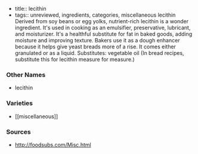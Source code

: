 - title:: lecithin
- tags:: unreviewed, ingredients, categories, miscellaneous
lecithin Derived from soy beans or egg yolks, nutrient-rich lecithin is a wonder ingredient. It's used in cooking as an emulsifier, preservative, lubricant, and moisturizer. It's a healthful substitute for fat in baked goods, adding moisture and improving texture. Bakers use it as a dough enhancer because it helps give yeast breads more of a rise. It comes either granulated or as a liquid. Substitutes: vegetable oil (In bread recipes, substitute this for lecithin measure for measure.)

### Other Names

* lecithin

### Varieties

* [[miscellaneous]]

### Sources
* http://foodsubs.com/Misc.html

